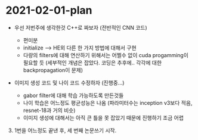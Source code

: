 # 2021-02-01-plan

* 우선 저번주에 생각한것 C++로 짜보자 (전반적인 CNN 코드)
  * 편미분
  * initialize --> HE외 다른 한 가지 방법에 대해서 구현
  * 다량의 filters에 대해 연산하기 위해서는 어쩔수 없이 cuda progamming이 필요할 듯 
  (세부적인 개념은 잡았다. 코딩은 추후에.. 각각에 대한 backpropagation이 문제)

* 이미지 생성 코드 및 나이 코드 수정하자 (진행중...)
  * gabor filter에 대해 학습 가능하도록 만든것들
  * 나이 학습은 어느정도 평균성능은 나옴 (파라미터수는 inception v3보다 적음, resnet-18과 거의 비슷)
  * 이미지 생성에 대해서는 아직 큰 틀을 못 잡았기 때문에 진행하기 조금 어렵


3. 1번을 어느정도 끝낸 후, 세 번째 논문쓰기 시작.
